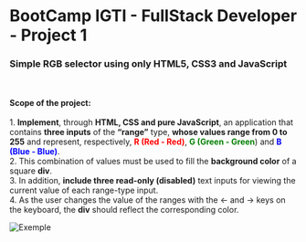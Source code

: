 <h1>BootCamp IGTI - FullStack Developer - Project 1</h1>
<h3>Simple RGB selector using only HTML5, CSS3 and JavaScript</h3>
<br>
<br>
<strong>Scope of the project:</strong>
<br>
<br>
1. <strong>Implement</strong>, through <strong>HTML, CSS and pure JavaScript</strong>, an application that contains <strong>three inputs</strong> of the <strong>“range”</strong> type, <strong>whose values ​​range from 0 to 255</strong> and represent, respectively, <strong style="color: red;">R (Red - Red)</strong>, <strong style="color: green;">G (Green - Green</strong>) and <strong style="color: blue;">B (Blue - Blue)</strong>. <br>
2. This combination of values ​​must be used to fill the <strong>background color</strong> of a square <strong>div</strong>.<br>
3. In addition, <strong>include three read-only (disabled)</strong> text inputs for viewing the current value of each range-type input.<br>
4. As the user changes the value of the ranges with the ← and → keys on the keyboard, the <strong>div</strong> should reflect the corresponding color.<br>

![Exemple](https://user-images.githubusercontent.com/61416739/82504648-4a627e80-9ad2-11ea-8e8d-4beca97d3806.png)
